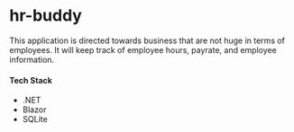 # hr-buddy
This application is directed towards business that are not huge in terms of employees. It will keep track of employee hours, payrate, and employee information. 

#### Tech Stack
- .NET
- Blazor
- SQLite

